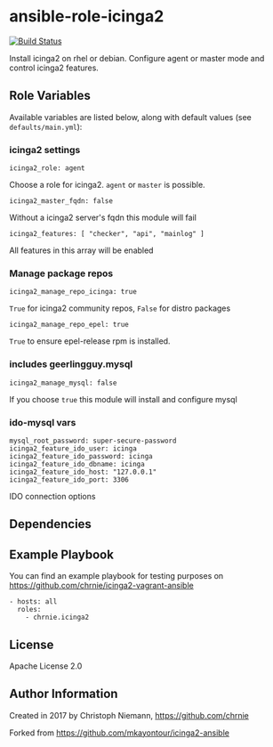 # ansible-role-icinga2

[![Build Status](https://travis-ci.org/chrnie/ansible-role-icinga2.svg?branch=master)](https://travis-ci.org/chrnie/ansible-role-icinga2)

Install icinga2 on rhel or debian. Configure agent or master mode and control icinga2 features. 

## Role Variables

Available variables are listed below, along with default values (see `defaults/main.yml`):

### icinga2 settings

    icinga2_role: agent

Choose a role for icinga2. `agent` or `master` is possible.

    icinga2_master_fqdn: false

Without a icinga2 server's fqdn this module will fail

    icinga2_features: [ "checker", "api", "mainlog" ]

All features in this array will be enabled
### Manage package repos

    icinga2_manage_repo_icinga: true

`True` for icinga2 community repos, `False` for distro packages


    icinga2_manage_repo_epel: true

`True` to ensure epel-release rpm is installed.

### includes geerlingguy.mysql

    icinga2_manage_mysql: false

If you choose `true` this module will install and configure mysql

### ido-mysql vars

    mysql_root_password: super-secure-password
    icinga2_feature_ido_user: icinga
    icinga2_feature_ido_password: icinga
    icinga2_feature_ido_dbname: icinga
    icinga2_feature_ido_host: "127.0.0.1"
    icinga2_feature_ido_port: 3306

IDO connection options


## Dependencies


## Example Playbook
You can find an example playbook for testing purposes on https://github.com/chrnie/icinga2-vagrant-ansible

    - hosts: all
      roles:
        - chrnie.icinga2


## License

Apache License 2.0

## Author Information

Created in 2017 by Christoph Niemann, https://github.com/chrnie

Forked from https://github.com/mkayontour/icinga2-ansible
